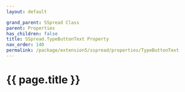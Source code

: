 ```yaml
---
layout: default

grand_parent: SSpread Class
parent: Properties
has_children: false
title: SSpread.TypeButtonText Property
nav_order: 140
permalink: /package/extension5/sspread/properties/TypeButtonText
---
```

# {{ page.title }}